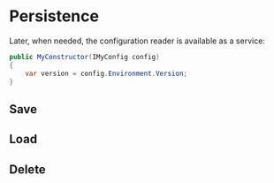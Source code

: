 ﻿# Persistence


Later, when needed, the configuration reader is available as a service:

```cs
public MyConstructor(IMyConfig config)
{
    var version = config.Environment.Version;
}
```

## Save

## Load

## Delete